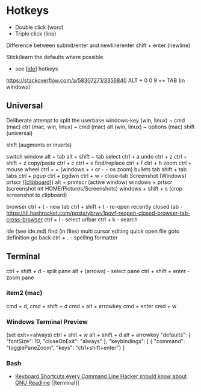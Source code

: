 Hotkeys
=======

* Double click (word)
* Triple click (line)

Difference between submit/enter and newline/enter
shift + enter
(newline)

Stick/learn the defaults where possible
* see [[ide]] hotkeys

https://stackoverflow.com/a/58307271/3356840
ALT + 0 0 9 == TAB (in windows)

Universal
---------

Deliberate attempt to split the userbase
windows-key (win, linux) ~ cmd (mac)
ctrl (mac, win, linux) ~ cmd (mac)
alt (win, linux) ~ options (mac)
shift (universal)


shift (augments or inverts)


switch window
    alt + tab
    alt + shift + tab
select
    ctrl + a
undo
    ctrl + z
    ctrl + shift + z
copy/paste
    ctrl + c
    ctrl + v
find/replace
    ctrl + f
    ctrl + h
zoom
    ctrl + mouse wheel
    ctrl + =
    (windows + `+` or `-` - os zoom)
bullets
    tab
    shift + tab
tabs
    ctrl + pgup
    ctrl + pgdwn
    ctrl + w - close-tab
Screenshot (Windows)
    prtscr ([[clipboard]])
    alt + printscr (active window)
    windows + prtscr (screenshot int HOME/Pictures/Screenshots)
    windows + shift + s (crop screenshot to clipboard)


browser
    ctrl + t - new tab
    ctrl + shift + t - re-open recently closed tab - https://til.hashrocket.com/posts/ybrwv1povf-reopen-closed-browser-tab-cross-browser
    ctrl + l - select urlbar
    ctrl + k - search



ide (see ide.md)
    find (in files)
    multi cursor editing
    quick open file
    goto definition
    go back
    ctrl + . - spelling 
    formatter


Terminal
--------

ctrl + shift + d - split pane
alt + (arrows) - select pane
ctrl + shift + enter - zoom pane

### item2 (mac)
cmd + d, cmd + shift + d
cmd + alt + arrowkey
cmd + enter
cmd + w



### Windows Terminal Preview
(set exit==always)
ctrl + shit + w
alt + shift + d
alt + arrowkey
        "defaults":
        {
            "fontSize": 10,
            "closeOnExit": "always"
        },
    "keybindings":
    [
        { "command": "togglePaneZoom", "keys": "ctrl+shift+enter"}
    ]

### Bash

* [Keyboard Shortcuts every Command Line Hacker should know about GNU Readline](https://www.masteringemacs.org/article/keyboard-shortcuts-every-command-line-hacker-should-know-about-gnu-readline) [[terminal]]

[//begin]: # "Autogenerated link references for markdown compatibility"
[ide]: ide.md "Integrated Development Environment (IDE)"
[clipboard]: clipboard.md "Clipboard"
[//end]: # "Autogenerated link references"
